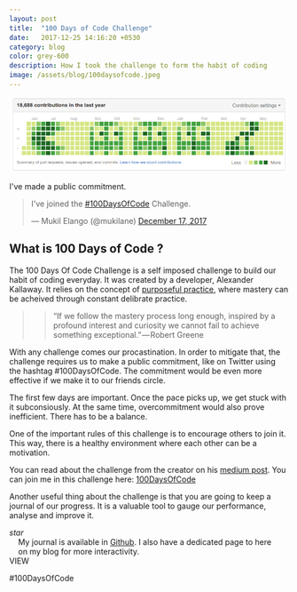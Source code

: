 ```yaml
---
layout: post
title:  "100 Days of Code Challenge"
date:   2017-12-25 14:16:20 +0530
category: blog
color: grey-600
description: How I took the challenge to form the habit of coding
image: /assets/blog/100daysofcode.jpeg
---
```


<img src="/assets/blog/github-heatmap.png" alt="Github Heatmap">

I've made a public commitment.

<blockquote class="twitter-tweet" data-lang="en"><p lang="en" dir="ltr">I&#39;ve joined the <a href="https://twitter.com/hashtag/100DaysOfCode?src=hash&amp;ref_src=twsrc%5Etfw">#100DaysOfCode</a> Challenge.</p>&mdash; Mukil Elango (@mukilane) <a href="https://twitter.com/mukilane/status/942381656551260161?ref_src=twsrc%5Etfw">December 17, 2017</a></blockquote>
<script async src="https://platform.twitter.com/widgets.js" charset="utf-8"></script>


## What is 100 Days of Code ?

The 100 Days Of Code Challenge is a self imposed challenge to build our habit of coding everyday. It was created by a developer, Alexander Kallaway. It relies on the concept of [purposeful practice][practice], where mastery can be acheived through constant delibrate practice.

>> “If we follow the mastery process long enough, inspired by a profound interest and curiosity we cannot fail to achieve something exceptional.” — Robert Greene

With any challenge comes our procastination. In order to mitigate that, the challenge requires us to make a public commitment, like on Twitter using the hashtag #100DaysOfCode. The commitment would be even more effective if we make it to our friends circle. 

<article-image source="/assets/blog/practice.jpeg" width="500px" pos='center' bg='transparent' alt="Practice"> </article-image>


The first few days are important. Once the pace picks up, we get stuck with it subconsiously. At the same time, overcommitment would also prove inefficient. There has to be a balance.

One of the important rules of this challenge is to encourage others to join it. This way, there is a healthy environment where each other can be a motivation.

You can read about the challenge from the creator on his [medium post][medium-post]. You can join me in this challenge here: [100DaysOfCode][100-days-of-code]

Another useful thing about the challenge is that you are going to keep a journal of our progress. It is a valuable tool to gauge our performance, analyse and improve it.

<aside class="tip" layout="row">
<div><i class="material-icons">star</i></div>
<div><p style="margin: 0 1rem">My journal is available in <a href="https://github.com/mukilane/100-days-of-code">Github</a>. I also have a dedicated page to here on my blog for more interactivity.</p>
<md-button style="left: -18px" class="md-primary" ng-click="navigate('/articles/100-days-of-code/');"> VIEW</md-button>
</div>
</aside>

#100DaysOfCode

[100-days-of-code]: http://100daysofcode.com/
[github]: https://github.com/mukilane/100-days-of-code
[twitter]: https://twitter.com/mukilane
[practice]: https://medium.com/the-mission/commit-to-purposeful-practice-not-all-practice-makes-perfect-2ca7350e1e80
[medium-post]: [https://medium.freecodecamp.org/join-the-100daysofcode-556ddb4579e4]